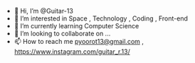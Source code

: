 - 👋 Hi, I’m @Guitar-13
- 👀 I’m interested in Space , Technology , Coding , Front-end
- 🌱 I’m currently learning Computer Science
- 💞️ I’m looking to collaborate on ...
- 📫 How to reach me pyoorot13@gmail.com , https://www.instagram.com/guitar_r.13/

<!---
Guitar-13/Guitar-13 is a ✨ special ✨ repository because its `README.md` (this file) appears on your GitHub profile.
You can click the Preview link to take a look at your changes.
--->
